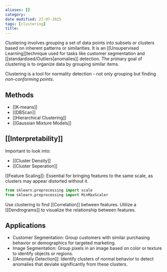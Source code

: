 ```yaml
---
aliases: []
category:
date modified: 27-07-2025
tags: [clustering]
title: 
---
```

Clustering involves grouping a set of data points into subsets or clusters based on inherent patterns or similarities. It is an [[Unsupervised Learning]]technique used for tasks like customer segmentation and [[standardised/Outliers|anomalies]] detection. The primary goal of clustering is to organize data by grouping similar items.

Clustering is a tool for normality detection - not only grouping but finding *non-conforming points*.
## Methods

- [[K-means]]
- [[DBScan]]
- [[Hierarchical Clustering]]
- [[Gaussian Mixture Models]]
## [[Interpretability]]

Important to look into:
- [[Cluster Density]]
- [[Cluster Seperation]]

 [[Feature Scaling]]: Essential for bringing features to the same scale, as clusters may appear distorted without it.
  ```python
  from sklearn.preprocessing import scale
  from sklearn.preprocessing import MinMaxScaler
  ```

Use clustering to find [[Correlation]] between features. Utilize a [[Dendrograms]] to visualize the relationship between features.

## Applications

- Customer Segmentation: Group customers with similar purchasing behavior or demographics for targeted marketing.
- Image Segmentation: Group pixels in an image based on color or texture to identify objects or regions.
- [[Anomaly Detection]]: Identify clusters of normal behavior to detect anomalies that deviate significantly from these clusters.